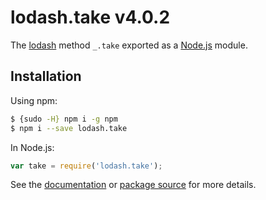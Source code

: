 # lodash.take v4.0.2

The [lodash](https://lodash.com/) method `_.take` exported as a [Node.js](https://nodejs.org/) module.

## Installation

Using npm:
```bash
$ {sudo -H} npm i -g npm
$ npm i --save lodash.take
```

In Node.js:
```js
var take = require('lodash.take');
```

See the [documentation](https://lodash.com/docs#take) or [package source](https://github.com/lodash/lodash/blob/4.0.2-npm-packages/lodash.take) for more details.
